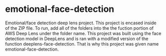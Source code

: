 # emotional-face-detection
Emotional/face detection deep lens project.
This project is encased inside of the ZIP file. To run, add all of the folders into the the fuction portion of AWS Deep Lens
under the folder name. This project was built using the face detection model in DeepLens and is ran with a modified version of the function deeplens-face-detection. That is why this project was given name emotional-face-detection.  

